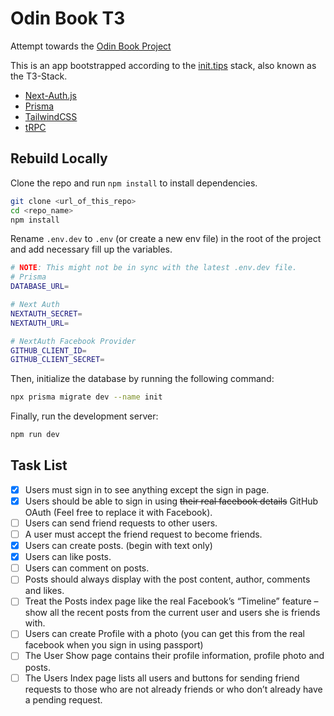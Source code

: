 # Odin Book T3

Attempt towards the [Odin Book Project](https://www.theodinproject.com/lessons/nodejs-odin-book)

This is an app bootstrapped according to the [init.tips](https://init.tips) stack, also known as the T3-Stack.

- [Next-Auth.js](https://next-auth.js.org)
- [Prisma](https://prisma.io)
- [TailwindCSS](https://tailwindcss.com)
- [tRPC](https://trpc.io)

## Rebuild Locally

Clone the repo and run `npm install` to install dependencies.

```bash
git clone <url_of_this_repo>
cd <repo_name>
npm install
```

Rename `.env.dev` to `.env` (or create a new env file) in the root of the project and add necessary fill up the variables. 

```bash
# NOTE: This might not be in sync with the latest .env.dev file.
# Prisma
DATABASE_URL=

# Next Auth
NEXTAUTH_SECRET=
NEXTAUTH_URL=

# NextAuth Facebook Provider
GITHUB_CLIENT_ID=
GITHUB_CLIENT_SECRET=
```

Then, initialize the database by running the following command:

```bash
npx prisma migrate dev --name init
```

Finally, run the development server:

```bash
npm run dev
```

## Task List

- [x]  Users must sign in to see anything except the sign in page.
- [x]  Users should be able to sign in using ~~their real facebook details~~ GitHub OAuth (Feel free to replace it with Facebook).
- [ ]  Users can send friend requests to other users.
- [ ]  A user must accept the friend request to become friends.
- [x]  Users can create posts. (begin with text only)
- [x]  Users can like posts.
- [ ]  Users can comment on posts.
- [ ]  Posts should always display with the post content, author, comments and likes.
- [ ]  Treat the Posts index page like the real Facebook’s “Timeline” feature – show all the recent posts from the current user and users she is friends with.
- [ ]  Users can create Profile with a photo (you can get this from the real facebook when you sign in using passport)
- [ ]  The User Show page contains their profile information, profile photo and posts.
- [ ]  The Users Index page lists all users and buttons for sending friend requests to those who are not already friends or who don’t already have a pending request.